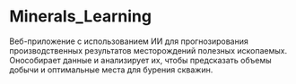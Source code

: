 # Minerals_Learning
Веб-приложение с использованием ИИ для прогнозирования производственных результатов месторождений полезных ископаемых. Онособирает данные и анализирует их, чтобы предсказать объемы добычи и оптимальные места для бурения скважин.

